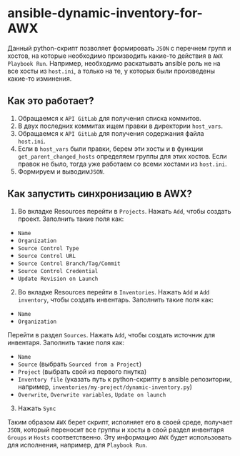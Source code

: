 # ansible-dynamic-inventory-for-AWX
Данный python-скрипт позволяет формировать `JSON` с перечнем групп и хостов, на которые необходимо производить какие-то действия в `AWX Playbook Run`. Например, необходимо раскатывать ansible роль не на все хосты из `host.ini`, а только на те, у которых были произведены какие-то изминения.
## Как это работает?
1. Обращаемся к `API GitLab` для получения списка коммитов. 
2. В двух последних коммитах ищем правки в директории `host_vars`.
3. Обращаемся к `API GitLab` для получения содержания файла `host.ini`.
4. Если в `host_vars` были правки, берем эти хосты и в функции `get_parent_changed_hosts` определяем группы для этих хостов. Если правок не было, тогда уже работаем со всеми хостами из `host.ini`.
5. Формируем и выводим`JSON`.
## Как запустить синхронизацию в AWX?
1. Во вкладке Resources перейти в `Projects`. Нажать `Add`, чтобы создать проект. Заполнить такие поля как:
  - `Name`
  - `Organization`
  - `Source Control Type`
  - `Source Control URL`
  - `Source Control Branch/Tag/Commit`
  - `Source Control Credential`
  - `Update Revision on Launch`
2. Во вкладке Resources перейти в `Inventories`. Нажать `Add` и `Add inventory`, чтобы создать инвентарь. Заполнить такие поля как:
  - `Name`
  - `Organization`

Перейти в раздел `Sources`. Нажать `Add`, чтобы создать источник для инвентаря. Заполнить такие поля как:
  - `Name`
  - `Source` (выбрать `Sourced from a Project`)
  - `Project` (выбрать свой из первого пнутка)
  - `Inventory file` (указать путь к python-скрипту в ansible репозитории, например, `inventories/my-project/dynamic-inventory.py`)
  - `Overwrite`, `Overwrite variables`, `Update on launch`
3. Нажать `Sync`

Таким образом `AWX` берет скрипт, исполняет его в своей среде, получает `JSON`, который переносит все группы и хосты в свой раздел инвентаря `Groups` и `Hosts` соответственно. Эту информацию `AWX` будет использовать для исполнения, например, для `Playbook Run`.
